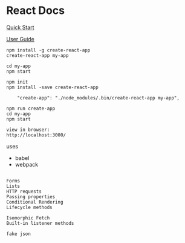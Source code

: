 
# React Docs

[Quick Start](https://facebook.github.io/react/docs/installation.html)

[User Guide](https://github.com/facebookincubator/create-react-app/blob/master/packages/react-scripts/template/README.md#table-of-contents)


```
npm install -g create-react-app
create-react-app my-app

cd my-app
npm start
```


```
npm init
npm install -save create-react-app

    "create-app": "./node_modules/.bin/create-react-app my-app",

npm run create-app
cd my-app
npm start

view in browser:
http://localhost:3000/
```

uses

* babel
* webpack


```

Forms
Lists
HTTP requests
Passing properties
Conditional Rendering
Lifecycle methods

Isomorphic Fetch
Built-in listener methods

fake json

```



